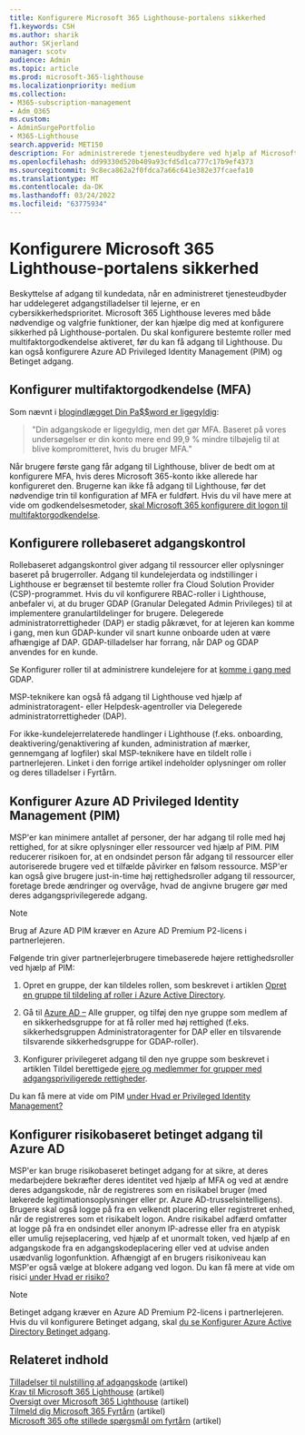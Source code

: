 ```yaml
---
title: Konfigurere Microsoft 365 Lighthouse-portalens sikkerhed
f1.keywords: CSH
ms.author: sharik
author: SKjerland
manager: scotv
audience: Admin
ms.topic: article
ms.prod: microsoft-365-lighthouse
ms.localizationpriority: medium
ms.collection:
- M365-subscription-management
- Adm_O365
ms.custom:
- AdminSurgePortfolio
- M365-Lighthouse
search.appverid: MET150
description: For administrerede tjenesteudbydere ved hjælp af Microsoft 365 Lighthouse kan du få mere at vide om, hvordan du konfigurerer portalsikkerhed.
ms.openlocfilehash: dd99330d520b409a93cfd5d1ca777c17b9ef4373
ms.sourcegitcommit: 9c8eca862a2f0fdca7a66c641e382e37fcaefa10
ms.translationtype: MT
ms.contentlocale: da-DK
ms.lasthandoff: 03/24/2022
ms.locfileid: "63775934"
---
```

# <a name="configure-microsoft-365-lighthouse-portal-security"></a>Konfigurere Microsoft 365 Lighthouse-portalens sikkerhed

Beskyttelse af adgang til kundedata, når en administreret tjenesteudbyder har uddelegeret adgangstilladelser til lejerne, er en cybersikkerhedsprioritet. Microsoft 365 Lighthouse leveres med både nødvendige og valgfrie funktioner, der kan hjælpe dig med at konfigurere sikkerhed på Lighthouse-portalen. Du skal konfigurere bestemte roller med multifaktorgodkendelse aktiveret, før du kan få adgang til Lighthouse. Du kan også konfigurere Azure AD Privileged Identity Management (PIM) og Betinget adgang.

## <a name="set-up-multifactor-authentication-mfa"></a>Konfigurer multifaktorgodkendelse (MFA)

Som nævnt i [blogindlægget Din Pa$$word er ligegyldig](https://techcommunity.microsoft.com/t5/azure-active-directory-identity/your-pa-word-doesn-t-matter/ba-p/731984):

> "Din adgangskode er ligegyldig, men det gør MFA. Baseret på vores undersøgelser er din konto mere end 99,9 % mindre tilbøjelig til at blive kompromitteret, hvis du bruger MFA."

Når brugere første gang får adgang til Lighthouse, bliver de bedt om at konfigurere MFA, hvis deres Microsoft 365-konto ikke allerede har konfigureret den. Brugerne kan ikke få adgang til Lighthouse, før det nødvendige trin til konfiguration af MFA er fuldført. Hvis du vil have mere at vide om godkendelsesmetoder, [skal Microsoft 365 konfigurere dit logon til multifaktorgodkendelse](https://support.microsoft.com/office/ace1d096-61e5-449b-a875-58eb3d74de14).

## <a name="set-up-role-based-access-control"></a>Konfigurere rollebaseret adgangskontrol

Rollebaseret adgangskontrol giver adgang til ressourcer eller oplysninger baseret på brugerroller. Adgang til kundelejerdata og indstillinger i Lighthouse er begrænset til bestemte roller fra Cloud Solution Provider (CSP)-programmet. Hvis du vil konfigurere RBAC-roller i Lighthouse, anbefaler vi, at du bruger GDAP (Granular Delegated Admin Privileges) til at implementere granulartildelinger for brugere. Delegerede administratorrettigheder (DAP) er stadig påkrævet, for at lejeren kan komme i gang, men kun GDAP-kunder vil snart kunne onboarde uden at være afhængige af DAP. GDAP-tilladelser har forrang, når DAP og GDAP anvendes for en kunde. 

Se Konfigurer roller til at administrere kundelejere for at [komme i gang med](m365-lighthouse-set-up-roles.md) GDAP.

MSP-teknikere kan også få adgang til Lighthouse ved hjælp af administratoragent- eller Helpdesk-agentroller via Delegerede administratorrettigheder (DAP).

For ikke-kundelejerrelaterede handlinger i Lighthouse (f.eks. onboarding, deaktivering/genaktivering af kunden, administration af mærker, gennemgang af logfiler) skal MSP-teknikere have en tildelt rolle i partnerlejeren. Linket i den forrige artikel indeholder oplysninger om roller og deres tilladelser i Fyrtårn.

## <a name="set-up-azure-ad-privileged-identity-management-pim"></a>Konfigurer Azure AD Privileged Identity Management (PIM)

MSP'er kan minimere antallet af personer, der har adgang til rolle med høj rettighed, for at sikre oplysninger eller ressourcer ved hjælp af PIM. PIM reducerer risikoen for, at en ondsindet person får adgang til ressourcer eller autoriserede brugere ved et tilfælde påvirker en følsom ressource. MSP'er kan også give brugere just-in-time høj rettighedsroller adgang til ressourcer, foretage brede ændringer og overvåge, hvad de angivne brugere gør med deres adgangsprivilegerede adgang. 

> [!NOTE]
> Brug af Azure AD PIM kræver en Azure AD Premium P2-licens i partnerlejeren.

Følgende trin giver partnerlejerbrugere timebaserede højere rettighedsroller ved hjælp af PIM:

1. Opret en gruppe, der kan tildeles rollen, som beskrevet i artiklen [Opret en gruppe til tildeling af roller i Azure Active Directory](/azure/active-directory/roles/groups-create-eligible).

2. Gå til [Azure AD –](https://portal.azure.com/#blade/Microsoft_AAD_IAM/GroupsManagementMenuBlade/AllGroups) Alle grupper, og tilføj den nye gruppe som medlem af en sikkerhedsgruppe for at få roller med høj rettighed (f.eks. sikkerhedsgruppen Administratoragenter for DAP eller en tilsvarende tilsvarende sikkerhedsgruppe for GDAP-roller).

3. Konfigurer privilegeret adgang til den nye gruppe som beskrevet i artiklen Tildel berettigede [ejere og medlemmer for grupper med adgangspriviligerede rettigheder](/azure/active-directory/privileged-identity-management/groups-assign-member-owner).

Du kan få mere at vide om PIM [under Hvad er Privileged Identity Management?](/azure/active-directory/privileged-identity-management/pim-configure)

## <a name="set-up-risk-based-azure-ad-conditional-access"></a>Konfigurer risikobaseret betinget adgang til Azure AD

MSP'er kan bruge risikobaseret betinget adgang for at sikre, at deres medarbejdere bekræfter deres identitet ved hjælp af MFA og ved at ændre deres adgangskode, når de registreres som en risikabel bruger (med lækerede legitimationsoplysninger eller pr. Azure AD-trusselsintelligens). Brugere skal også logge på fra en velkendt placering eller registreret enhed, når de registreres som et risikabelt logon. Andre risikabel adfærd omfatter at logge på fra en ondsindet eller anonym IP-adresse eller fra en atypisk eller umulig rejseplacering, ved hjælp af et unormalt token, ved hjælp af en adgangskode fra en adgangskodeplacering eller ved at udvise anden usædvanlig logonfunktion. Afhængigt af en brugers risikoniveau kan MSP'er også vælge at blokere adgang ved logon. Du kan få mere at vide om risici [under Hvad er risiko?](/azure/active-directory/identity-protection/concept-identity-protection-risks) 

> [!NOTE]
> Betinget adgang kræver en Azure AD Premium P2-licens i partnerlejeren. Hvis du vil konfigurere Betinget adgang, skal [du se Konfigurer Azure Active Directory Betinget adgang](/appcenter/general/configuring-aad-conditional-access).

## <a name="related-content"></a>Relateret indhold

[Tilladelser til nulstilling af adgangskode](/azure/active-directory/roles/permissions-reference#password-reset-permissions) (artikel)\
[Krav til Microsoft 365 Lighthouse](m365-lighthouse-requirements.md) (artikel)\
[Oversigt over Microsoft 365 Lighthouse](m365-lighthouse-overview.md) (artikel)\
[Tilmeld dig Microsoft 365 Fyrtårn](m365-lighthouse-sign-up.md) (artikel)\
[Microsoft 365 ofte stillede spørgsmål om fyrtårn](m365-lighthouse-faq.yml) (artikel)